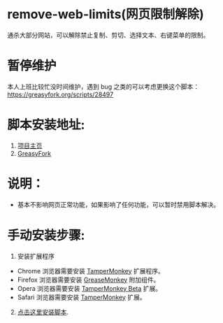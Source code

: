 # remove-web-limits(网页限制解除)
通杀大部分网站，可以解除禁止复制、剪切、选择文本、右键菜单的限制。

# 暂停维护
本人上班比较忙没时间维护，遇到 bug 之类的可以考虑更换这个脚本：https://greasyfork.org/scripts/28497

# 脚本安装地址:
1. [项目主页](https://cat7373.github.io/remove-web-limits/)
2. [GreasyFork](https://greasyfork.org/scripts/14146)

# 说明：
* 基本不影响网页正常功能，如果影响了任何功能，可以暂时禁用脚本解决。

# 手动安装步骤:
1. 安装扩展程序
  * Chrome 浏览器需要安装 [TamperMonkey](https://chrome.google.com/webstore/detail/tampermonkey/dhdgffkkebhmkfjojejmpbldmpobfkfo) 扩展程序。
  * Firefox 浏览器需要安装 [GreaseMonkey](https://addons.mozilla.org/zh-CN/firefox/addon/greasemonkey/) 附加组件。
  * Opera 浏览器需要安装 [TamperMonkey Beta](https://addons.opera.com/zh-cn/extensions/details/tampermonkey-beta/) 扩展。
  * Safari 浏览器需要安装 [TamperMonkey](http://tampermonkey.net/index.php?ext=dhdg&browser=safari) 扩展。
2. [点击这里安装脚本](https://cat7373.github.io/remove-web-limits/remove_web_limits.user.js).

